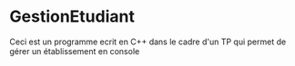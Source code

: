 # GestionEtudiant
Ceci est un programme ecrit en C++ dans le cadre d'un TP qui permet de gérer un établissement en console
